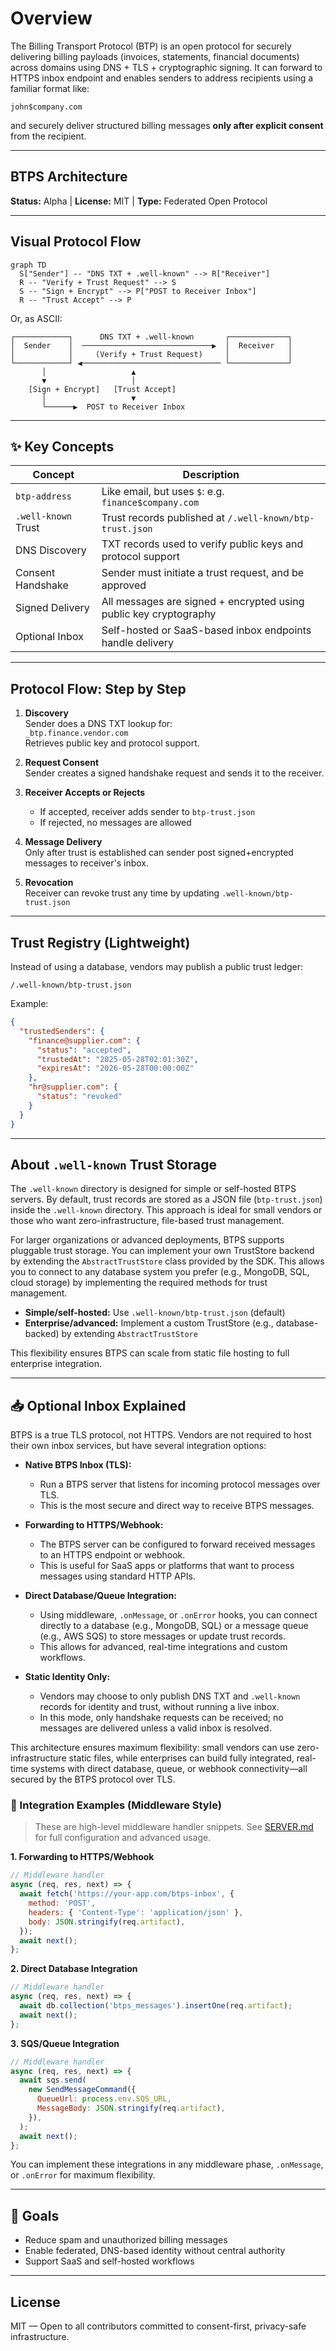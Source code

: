 # Overview

The Billing Transport Protocol (BTP) is an open protocol for securely delivering billing payloads (invoices, statements, financial documents) across domains using DNS + TLS + cryptographic signing. It can forward to HTTPS inbox endpoint and enables senders to address recipients using a familiar format like:

```
john$company.com
```

and securely deliver structured billing messages **only after explicit consent** from the recipient.

---

## BTPS Architecture

**Status:** Alpha | **License:** MIT | **Type:** Federated Open Protocol

---

## Visual Protocol Flow

```mermaid
graph TD
  S["Sender"] -- "DNS TXT + .well-known" --> R["Receiver"]
  R -- "Verify + Trust Request" --> S
  S -- "Sign + Encrypt" --> P["POST to Receiver Inbox"]
  R -- "Trust Accept" --> P
```

Or, as ASCII:

```
┌────────────┐      DNS TXT + .well-known       ┌─────────────┐
│  Sender    │  ─────────────────────────────▶  │  Receiver   │
│            │     (Verify + Trust Request)     │             │
└────────────┘ ◀─────────────────────────────── └─────────────┘
       │                   ▲
       ▼                   │
    [Sign + Encrypt]   [Trust Accept]
       │                   ▼
       └──────▶  POST to Receiver Inbox
```

---

## ✨ Key Concepts

| Concept             | Description                                                       |
| ------------------- | ----------------------------------------------------------------- |
| `btp-address`       | Like email, but uses `$`: e.g. `finance$company.com`              |
| `.well-known` Trust | Trust records published at `/.well-known/btp-trust.json`          |
| DNS Discovery       | TXT records used to verify public keys and protocol support       |
| Consent Handshake   | Sender must initiate a trust request, and be approved             |
| Signed Delivery     | All messages are signed + encrypted using public key cryptography |
| Optional Inbox      | Self-hosted or SaaS-based inbox endpoints handle delivery         |

---

## Protocol Flow: Step by Step

1. **Discovery**  
   Sender does a DNS TXT lookup for:  
   `_btp.finance.vendor.com`  
   Retrieves public key and protocol support.

2. **Request Consent**  
   Sender creates a signed handshake request and sends it to the receiver.

3. **Receiver Accepts or Rejects**

   - If accepted, receiver adds sender to `btp-trust.json`
   - If rejected, no messages are allowed

4. **Message Delivery**  
   Only after trust is established can sender post signed+encrypted messages to receiver's inbox.

5. **Revocation**  
   Receiver can revoke trust any time by updating `.well-known/btp-trust.json`

---

## Trust Registry (Lightweight)

Instead of using a database, vendors may publish a public trust ledger:

```
/.well-known/btp-trust.json
```

Example:

```json
{
  "trustedSenders": {
    "finance@supplier.com": {
      "status": "accepted",
      "trustedAt": "2025-05-28T02:01:30Z",
      "expiresAt": "2026-05-28T00:00:00Z"
    },
    "hr@supplier.com": {
      "status": "revoked"
    }
  }
}
```

---

## About `.well-known` Trust Storage

The `.well-known` directory is designed for simple or self-hosted BTPS servers. By default, trust records are stored as a JSON file (`btp-trust.json`) inside the `.well-known` directory. This approach is ideal for small vendors or those who want zero-infrastructure, file-based trust management.

For larger organizations or advanced deployments, BTPS supports pluggable trust storage. You can implement your own TrustStore backend by extending the `AbstractTrustStore` class provided by the SDK. This allows you to connect to any database system you prefer (e.g., MongoDB, SQL, cloud storage) by implementing the required methods for trust management.

- **Simple/self-hosted:** Use `.well-known/btp-trust.json` (default)
- **Enterprise/advanced:** Implement a custom TrustStore (e.g., database-backed) by extending `AbstractTrustStore`

This flexibility ensures BTPS can scale from static file hosting to full enterprise integration.

---

## 📥 Optional Inbox Explained

BTPS is a true TLS protocol, not HTTPS. Vendors are not required to host their own inbox services, but have several integration options:

- **Native BTPS Inbox (TLS):**

  - Run a BTPS server that listens for incoming protocol messages over TLS.
  - This is the most secure and direct way to receive BTPS messages.

- **Forwarding to HTTPS/Webhook:**

  - The BTPS server can be configured to forward received messages to an HTTPS endpoint or webhook.
  - This is useful for SaaS apps or platforms that want to process messages using standard HTTP APIs.

- **Direct Database/Queue Integration:**

  - Using middleware, `.onMessage`, or `.onError` hooks, you can connect directly to a database (e.g., MongoDB, SQL) or a message queue (e.g., AWS SQS) to store messages or update trust records.
  - This allows for advanced, real-time integrations and custom workflows.

- **Static Identity Only:**
  - Vendors may choose to only publish DNS TXT and `.well-known` records for identity and trust, without running a live inbox.
  - In this mode, only handshake requests can be received; no messages are delivered unless a valid inbox is resolved.

This architecture ensures maximum flexibility: small vendors can use zero-infrastructure static files, while enterprises can build fully integrated, real-time systems with direct database, queue, or webhook connectivity—all secured by the BTPS protocol over TLS.

### 🔧 Integration Examples (Middleware Style)

> These are high-level middleware handler snippets. See [SERVER.md](./SERVER.md) for full configuration and advanced usage.

**1. Forwarding to HTTPS/Webhook**

```js
// Middleware handler
async (req, res, next) => {
  await fetch('https://your-app.com/btps-inbox', {
    method: 'POST',
    headers: { 'Content-Type': 'application/json' },
    body: JSON.stringify(req.artifact),
  });
  await next();
};
```

**2. Direct Database Integration**

```js
// Middleware handler
async (req, res, next) => {
  await db.collection('btps_messages').insertOne(req.artifact);
  await next();
};
```

**3. SQS/Queue Integration**

```js
// Middleware handler
async (req, res, next) => {
  await sqs.send(
    new SendMessageCommand({
      QueueUrl: process.env.SQS_URL,
      MessageBody: JSON.stringify(req.artifact),
    }),
  );
  await next();
};
```

You can implement these integrations in any middleware phase, `.onMessage`, or `.onError` for maximum flexibility.

---

## 🏁 Goals

- Reduce spam and unauthorized billing messages
- Enable federated, DNS-based identity without central authority
- Support SaaS and self-hosted workflows

---

## License

MIT — Open to all contributors committed to consent-first, privacy-safe infrastructure.
